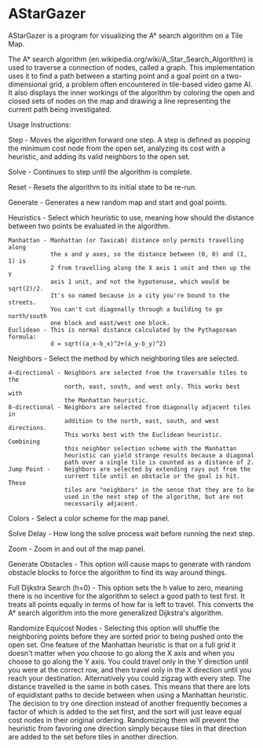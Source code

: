 AStarGazer
==========

AStarGazer is a program for visualizing the A* search algorithm on a Tile Map.

The A* search algorithm (en.wikipedia.org/wiki/A_Star_Search_Algorithm) is 
used to traverse a connection of nodes, called a graph. This implementation 
uses it to find a path between a starting point and a goal point on a two-
dimensional grid, a problem often encountered in tile-based video game AI. It 
also displays the inner workings of the algorithm by coloring the open and 
closed sets of nodes on the map and drawing a line representing the current 
path being investigated.

Usage Instructions:

Step - Moves the algorithm forward one step. A step is defined as popping the 
       minimum cost node from the open set, analyzing its cost with a 
       heuristic, and adding its valid neighbors to the open set.

Solve - Continues to step until the algorithm is complete.

Reset - Resets the algorithm to its initial state to be re-run.

Generate - Generates a new random map and start and goal points.

Heuristics - Select which heuristic to use, meaning how should the distance 
             between two points be evaluated in the algorithm.

    Manhattan - Manhattan (or Taxicab) distance only permits travelling along 
                the x and y axes, so the distance between (0, 0) and (1, 1) is 
                2 from travelling along the X axis 1 unit and then up the Y 
                axis 1 unit, and not the hypotenuse, which would be sqrt(2)/2. 
                It's so named because in a city you're bound to the streets. 
                You can't cut diagonally through a building to go north/south 
                one block and east/west one block.
    Euclidean - This is normal distance calculated by the Pythagorean formula: 
                d = sqrt((a_x-b_x)^2+(a_y-b_y)^2)

Neighbors - Select the method by which neighboring tiles are selected.

    4-directional - Neighbors are selected from the traversable tiles to the 
                    north, east, south, and west only. This works best with 
                    the Manhattan heuristic.
    8-directional - Neighbors are selected from diagonally adjacent tiles in 
                    addition to the north, east, south, and west directions. 
                    This works best with the Euclidean heuristic. Combining 
                    this neighbor selection scheme with the Manhattan 
                    heuristic can yield strange results because a diagonal 
                    path over a single tile is counted as a distance of 2.
    Jump Point -    Neighbors are selected by extending rays out from the 
                    current tile until an obstacle or the goal is hit. These 
                    tiles are "neighbors" in the sense that they are to be 
                    used in the next step of the algorithm, but are not 
                    necessarily adjacent.

Colors - Select a color scheme for the map panel.

Solve Delay - How long the solve process wait before running the next step.

Zoom - Zoom in and out of the map panel.

Generate Obstacles - This option will cause maps to generate with random 
                     obstacle blocks to force the algorithm to find its way 
                     around things.

Full Dijkstra Search (h=0) - This option sets the h value to zero, meaning 
                     there is no incentive for the algorithm to select a good 
                     path to test first. It treats all points equally in terms 
                     of how far is left to travel. This converts the A* search 
                     algorithm into the more generalized Dijkstra's algorithm.

Randomize Equicost Nodes - Selecting this option will shuffle the neighboring 
                     points before they are sorted prior to being pushed onto 
                     the open set. One feature of the Manhattan heuristic is 
                     that on a full grid it doesn't matter when you choose to 
                     go along the X axis and when you choose to go along the Y 
                     axis. You could travel only in the Y direction until you 
                     were at the correct row, and then travel only in the X 
                     direction until you reach your destination. Alternatively 
                     you could zigzag with every step. The distance travelled 
                     is the same in both cases. This means that there are lots 
                     of equidistant paths to decide between when using a 
                     Manhattan heuristic. The decision to try one direction 
                     instead of another frequently becomes a factor of which 
                     is added to the set first, and the sort will just leave 
                     equal cost nodes in their original ordering. Randomizing 
                     them will prevent the heuristic from favoring one 
                     direction simply because tiles in that direction are 
                     added to the set before tiles in another direction.

